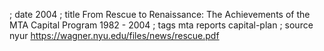 ; date 2004
; title From Rescue to Renaissance: The Achievements of the MTA Capital Program 1982 - 2004
; tags mta reports capital-plan
; source nyur https://wagner.nyu.edu/files/news/rescue.pdf
